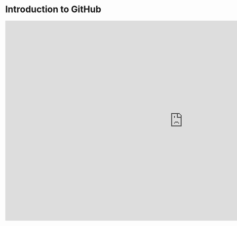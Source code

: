 # Introduction to GitHub

<iframe width="1120" height="630"
src="https://www.youtube.com/embed/l0mPXmdRQ7s" frameborder="0"
allow="accelerometer; autoplay; encrypted-media; gyroscope;
picture-in-picture" allowfullscreen></iframe> 
